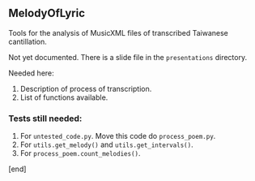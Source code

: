 ## MelodyOfLyric

Tools for the analysis of MusicXML files of transcribed Taiwanese cantillation.

Not yet documented. There is a slide file in the `presentations` directory.

Needed here: 

 1. Description of process of transcription.
 1. List of functions available.

### Tests still needed:

 1. For `untested_code.py`. Move this code do `process_poem.py`.
 1. For `utils.get_melody()` and `utils.get_intervals()`.
 1. For `process_poem.count_melodies()`.

[end]
